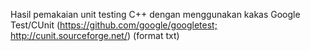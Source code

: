 Hasil pemakaian unit testing C++ dengan menggunakan kakas Google Test/CUnit (​https://github.com/google/googletest​;​http://cunit.sourceforge.net/​) (format txt)

